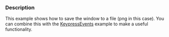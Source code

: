 ### Description
This example shows how to save the window to a file (png in this case). You can combine this with the [KeypressEvents](/Cxx/Interaction/KeypressEvents) example to make a useful functionality.
